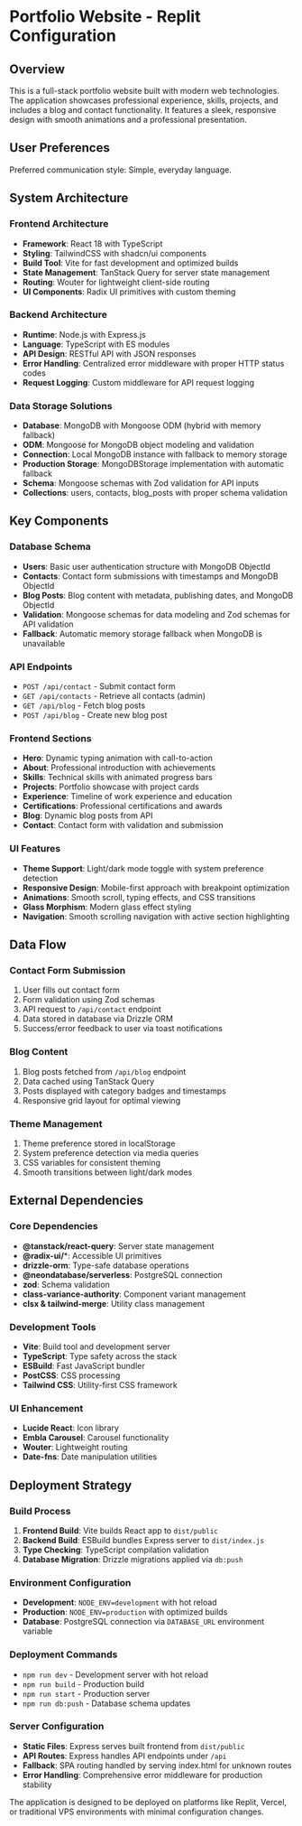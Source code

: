 # Portfolio Website - Replit Configuration

## Overview

This is a full-stack portfolio website built with modern web technologies. The application showcases professional experience, skills, projects, and includes a blog and contact functionality. It features a sleek, responsive design with smooth animations and a professional presentation.

## User Preferences

Preferred communication style: Simple, everyday language.

## System Architecture

### Frontend Architecture
- **Framework**: React 18 with TypeScript
- **Styling**: TailwindCSS with shadcn/ui components
- **Build Tool**: Vite for fast development and optimized builds
- **State Management**: TanStack Query for server state management
- **Routing**: Wouter for lightweight client-side routing
- **UI Components**: Radix UI primitives with custom theming

### Backend Architecture
- **Runtime**: Node.js with Express.js
- **Language**: TypeScript with ES modules
- **API Design**: RESTful API with JSON responses
- **Error Handling**: Centralized error middleware with proper HTTP status codes
- **Request Logging**: Custom middleware for API request logging

### Data Storage Solutions
- **Database**: MongoDB with Mongoose ODM (hybrid with memory fallback)
- **ODM**: Mongoose for MongoDB object modeling and validation
- **Connection**: Local MongoDB instance with fallback to memory storage
- **Production Storage**: MongoDBStorage implementation with automatic fallback
- **Schema**: Mongoose schemas with Zod validation for API inputs
- **Collections**: users, contacts, blog_posts with proper schema validation

## Key Components

### Database Schema
- **Users**: Basic user authentication structure with MongoDB ObjectId
- **Contacts**: Contact form submissions with timestamps and MongoDB ObjectId
- **Blog Posts**: Blog content with metadata, publishing dates, and MongoDB ObjectId  
- **Validation**: Mongoose schemas for data modeling and Zod schemas for API validation
- **Fallback**: Automatic memory storage fallback when MongoDB is unavailable

### API Endpoints
- `POST /api/contact` - Submit contact form
- `GET /api/contacts` - Retrieve all contacts (admin)
- `GET /api/blog` - Fetch blog posts
- `POST /api/blog` - Create new blog post

### Frontend Sections
- **Hero**: Dynamic typing animation with call-to-action
- **About**: Professional introduction with achievements
- **Skills**: Technical skills with animated progress bars
- **Projects**: Portfolio showcase with project cards
- **Experience**: Timeline of work experience and education
- **Certifications**: Professional certifications and awards
- **Blog**: Dynamic blog posts from API
- **Contact**: Contact form with validation and submission

### UI Features
- **Theme Support**: Light/dark mode toggle with system preference detection
- **Responsive Design**: Mobile-first approach with breakpoint optimization
- **Animations**: Smooth scroll, typing effects, and CSS transitions
- **Glass Morphism**: Modern glass effect styling
- **Navigation**: Smooth scrolling navigation with active section highlighting

## Data Flow

### Contact Form Submission
1. User fills out contact form
2. Form validation using Zod schemas
3. API request to `/api/contact` endpoint
4. Data stored in database via Drizzle ORM
5. Success/error feedback to user via toast notifications

### Blog Content
1. Blog posts fetched from `/api/blog` endpoint
2. Data cached using TanStack Query
3. Posts displayed with category badges and timestamps
4. Responsive grid layout for optimal viewing

### Theme Management
1. Theme preference stored in localStorage
2. System preference detection via media queries
3. CSS variables for consistent theming
4. Smooth transitions between light/dark modes

## External Dependencies

### Core Dependencies
- **@tanstack/react-query**: Server state management
- **@radix-ui/***: Accessible UI primitives
- **drizzle-orm**: Type-safe database operations
- **@neondatabase/serverless**: PostgreSQL connection
- **zod**: Schema validation
- **class-variance-authority**: Component variant management
- **clsx & tailwind-merge**: Utility class management

### Development Tools
- **Vite**: Build tool and development server
- **TypeScript**: Type safety across the stack
- **ESBuild**: Fast JavaScript bundler
- **PostCSS**: CSS processing
- **Tailwind CSS**: Utility-first CSS framework

### UI Enhancement
- **Lucide React**: Icon library
- **Embla Carousel**: Carousel functionality
- **Wouter**: Lightweight routing
- **Date-fns**: Date manipulation utilities

## Deployment Strategy

### Build Process
1. **Frontend Build**: Vite builds React app to `dist/public`
2. **Backend Build**: ESBuild bundles Express server to `dist/index.js`
3. **Type Checking**: TypeScript compilation validation
4. **Database Migration**: Drizzle migrations applied via `db:push`

### Environment Configuration
- **Development**: `NODE_ENV=development` with hot reload
- **Production**: `NODE_ENV=production` with optimized builds
- **Database**: PostgreSQL connection via `DATABASE_URL` environment variable

### Deployment Commands
- `npm run dev` - Development server with hot reload
- `npm run build` - Production build
- `npm run start` - Production server
- `npm run db:push` - Database schema updates

### Server Configuration
- **Static Files**: Express serves built frontend from `dist/public`
- **API Routes**: Express handles API endpoints under `/api`
- **Fallback**: SPA routing handled by serving index.html for unknown routes
- **Error Handling**: Comprehensive error middleware for production stability

The application is designed to be deployed on platforms like Replit, Vercel, or traditional VPS environments with minimal configuration changes.